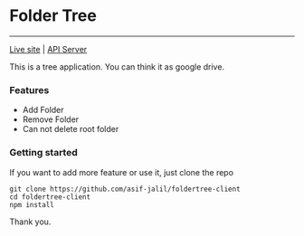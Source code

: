 # Folder Tree

---

[Live site](https://silly-hamilton-50d843.netlify.app/) | [API Server](https://guarded-refuge-63631.herokuapp.com/)

This is a tree application. You can think it as google drive.

### Features

-  Add Folder
-  Remove Folder
-  Can not delete root folder

### Getting started

If you want to add more feature or use it, just clone the repo

```
git clone https://github.com/asif-jalil/foldertree-client
cd foldertree-client
npm install
```

Thank you.
